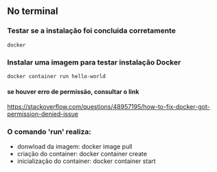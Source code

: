 ## No terminal
### Testar se a instalação foi concluida corretamente</br>
`docker`</br>

### Instalar uma imagem para testar instalação Docker
`docker container run hello-world`
#### se houver erro de permissão, consultar o link
https://stackoverflow.com/questions/48957195/how-to-fix-docker-got-permission-denied-issue

### O comando 'run' realiza:
- donwload da imagem: docker image pull
- criação do container: docker container create 
- inicialização do container: docker container start
